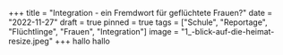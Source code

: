+++
title = "Integration - ein Fremdwort für geflüchtete Frauen?"
date = "2022-11-27"
draft = true
pinned = true
tags = ["Schule", "Reportage", "Flüchtlinge", "Frauen", "Integration"]
image = "1_-blick-auf-die-heimat-resize.jpeg"
+++
hallo hallo